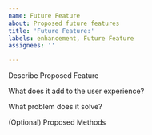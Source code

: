```yaml
---
name: Future Feature
about: Proposed future features
title: 'Future Feature:'
labels: enhancement, Future Feature
assignees: ''

---
```


Describe Proposed Feature


What does it add to the user experience?


What problem does it solve?


(Optional) Proposed Methods
